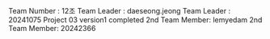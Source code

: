 Team Number : 12조
Team Leader : daeseong.jeong
Team Leader : 20241075
Project 03 version1 completed
2nd Team Member: lemyedam
2nd Team Member: 20242366
